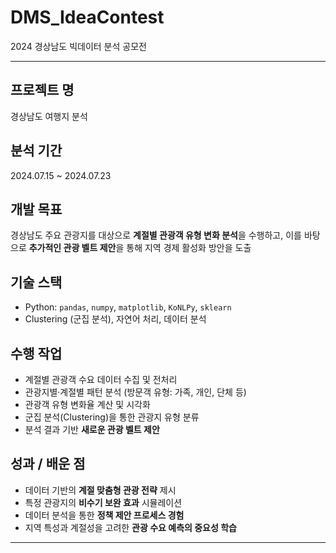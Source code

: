 # DMS_IdeaContest  
2024 경상남도 빅데이터 분석 공모전 

---

## 프로젝트 명  
경상남도 여행지 분석

## 분석 기간  
2024.07.15 ~ 2024.07.23  

## 개발 목표  
경상남도 주요 관광지를 대상으로 **계절별 관광객 유형 변화 분석**을 수행하고, 이를 바탕으로 **추가적인 관광 벨트 제안**을 통해 지역 경제 활성화 방안을 도출  

## 기술 스택  
- Python: `pandas`, `numpy`, `matplotlib`, `KoNLPy`, `sklearn`
- Clustering (군집 분석), 자연어 처리, 데이터 분석

## 수행 작업  
- 계절별 관광객 수요 데이터 수집 및 전처리  
- 관광지별·계절별 패턴 분석 (방문객 유형: 가족, 개인, 단체 등)  
- 관광객 유형 변화율 계산 및 시각화  
- 군집 분석(Clustering)을 통한 관광지 유형 분류  
- 분석 결과 기반 **새로운 관광 벨트 제안**  

## 성과 / 배운 점  
- 데이터 기반의 **계절 맞춤형 관광 전략** 제시  
- 특정 관광지의 **비수기 보완 효과** 시뮬레이션  
- 데이터 분석을 통한 **정책 제안 프로세스 경험**  
- 지역 특성과 계절성을 고려한 **관광 수요 예측의 중요성 학습**  

---
